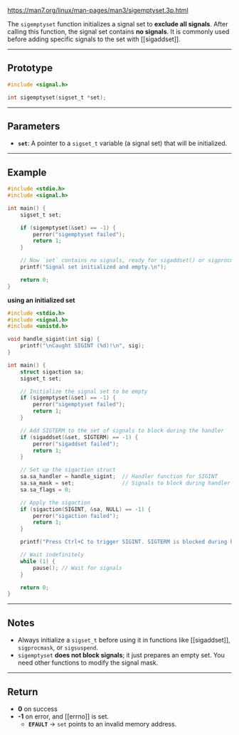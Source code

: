 https://man7.org/linux/man-pages/man3/sigemptyset.3p.html

The `sigemptyset` function initializes a signal set to **exclude all signals**. After calling this function, the signal set contains **no signals**. It is commonly used before adding specific signals to the set with [[sigaddset]].

___
## Prototype

```c
#include <signal.h>

int sigemptyset(sigset_t *set);
```

___
## Parameters

- **`set`**: A pointer to a `sigset_t` variable (a signal set) that will be initialized.

___
## Example

```c
#include <stdio.h>
#include <signal.h>

int main() {
    sigset_t set;

    if (sigemptyset(&set) == -1) {
        perror("sigemptyset failed");
        return 1;
    }

    // Now `set` contains no signals, ready for sigaddset() or sigprocmask()
    printf("Signal set initialized and empty.\n");

    return 0;
}
```

**using an initialized set**
```c
#include <stdio.h>
#include <signal.h>
#include <unistd.h>

void handle_sigint(int sig) {
    printf("\nCaught SIGINT (%d)!\n", sig);
}

int main() {
    struct sigaction sa;
    sigset_t set;

    // Initialize the signal set to be empty
    if (sigemptyset(&set) == -1) {
        perror("sigemptyset failed");
        return 1;
    }

    // Add SIGTERM to the set of signals to block during the handler
    if (sigaddset(&set, SIGTERM) == -1) {
        perror("sigaddset failed");
        return 1;
    }

    // Set up the sigaction struct
    sa.sa_handler = handle_sigint;  // Handler function for SIGINT
    sa.sa_mask = set;               // Signals to block during handler
    sa.sa_flags = 0;

    // Apply the sigaction
    if (sigaction(SIGINT, &sa, NULL) == -1) {
        perror("sigaction failed");
        return 1;
    }

    printf("Press Ctrl+C to trigger SIGINT. SIGTERM is blocked during handler.\n");

    // Wait indefinitely
    while (1) {
        pause(); // Wait for signals
    }

    return 0;
}
```

___
## Notes

- Always initialize a `sigset_t` before using it in functions like [[sigaddset]], `sigprocmask`, or `sigsuspend`.
- `sigemptyset` **does not block signals**; it just prepares an empty set. You need other functions to modify the signal mask.

___
## Return

- **0** on success
- **-1** on error, and [[errno]] is set.
	- **`EFAULT`** → `set` points to an invalid memory address.